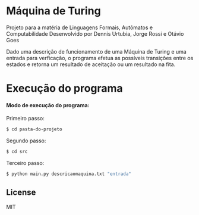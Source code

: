 # Máquina de Turing
 
Projeto para a matéria de Linguagens Formais, Autômatos e Computabilidade
Desenvolvido por Dennis Urtubia, Jorge Rossi e Otávio Goes
 
Dado uma descrição de funcionamento de uma Máquina de Turing e uma entrada para verficação, o programa efetua as possíveis transições entre os estados e retorna um resultado de aceitação ou um resultado na fita.
 
# Execução do programa
#### Modo de execução do programa:
Primeiro passo:
```sh
$ cd pasta-do-projeto
```
Segundo passo:
```sh
$ cd src
```
Terceiro passo:
```sh
$ python main.py descricaomaquina.txt "entrada"
```
 
License
----
 
MIT